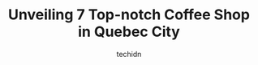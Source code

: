 ---
layout: ampstory
image: https://i0.wp.com/www.auto.or.id/wp-content/uploads/2023/06/cafc3a9-la-maison-smith-st-jean-0-quebec-city-1686323356.jpeg?resize=640,853
author: techidn
featured: false
description: Quebec City, Quebec, Canada is a haven for Coffee Shop enthusiasts, boasting an impressive array of 7 top-notch establishments. Whether youre a seasoned connoisseur or simply curious to exp
title: Unveiling 7 Top-notch Coffee Shop in Quebec City
cover:
   title: Unveiling 7 Top-notch Coffee Shop in Quebec City
   subtitle: AUTO.OR.ID
   background: https://www.auto.or.id/wp-content/uploads/2023/06/cafc3a9-la-maison-smith-st-jean-0-quebec-city-1686323356.jpeg

pages: 
 - layout: thirds
   top: <h1>#1 Café La Maison Smith Notre-Dame</h1>
   bottom: "<p>We took a trip here for some breakfast treats early in the morning. I am not the greatest at speaking French, and the owner let me try to do our entire order in French, w</p>"
   background: https://www.auto.or.id/wp-content/uploads/2023/06/cafc3a9-la-maison-smith-st-jean-1-quebec-city-1686323358.jpeg
   backgroundblur: true
 - layout: thirds
   top: <h1>#2 Café La Maison Smith Des Jardins</h1>
   bottom: "<p>9 Rue des Jardins, Québec, QC G1R 4L4, Canada</p>"
   background: https://www.auto.or.id/wp-content/uploads/2023/06/cafc3a9-la-maison-smith-st-jean-2-quebec-city-1686323359.jpeg
   cta:
      link: https://www.auto.or.id/unveiling-7-top-notch-coffee-shop-in-quebec-city/
      text: Unveiling 7 Top-notch Coffee Shop in Quebec City
 - layout: thirds
   top: <h1>#3 Nektar Caféologue</h1>
   bottom: "<p>235 Rue Saint-Joseph E, Québec, QC G1K 3B1, Canada</p>"
   background: https://images.unsplash.com/photo-1555428691-388bb2e62bbb?ixlib=rb-4.0.3&ixid=MnwxMjA3fDB8MHxwaG90by1wYWdlfHx8fGVufDB8fHx8&auto=format&fit=crop&w=640&h=853&q=80
   cta:
      link: https://www.auto.or.id/unveiling-7-top-notch-coffee-shop-in-quebec-city/
      text: Unveiling 7 Top-notch Coffee Shop in Quebec City
 - layout: thirds
   top: <h1>#4 Café Saint-Henri (Saint-Roch)</h1>
   bottom: "<p>849 Rue Saint-Joseph E, Québec, QC G1K 3C8, Canada</p>"
   background: https://images.unsplash.com/photo-1615238359019-c8de4242e083?ixlib=rb-4.0.3&ixid=MnwxMjA3fDB8MHxwaG90by1wYWdlfHx8fGVufDB8fHx8&auto=format&fit=crop&w=640&h=853&q=80
   cta:
      link: https://www.auto.or.id/unveiling-7-top-notch-coffee-shop-in-quebec-city/
      text: Unveiling 7 Top-notch Coffee Shop in Quebec City
 - layout: thirds
   top: <h1>#5 Café La Maison Smith St-Jean</h1>
   bottom: "<p>1141 Rue Saint-Jean, Québec, QC G1R 1S3, Canada</p>"
   background: https://images.unsplash.com/photo-1592853625511-ad0edcc69c07?ixlib=rb-4.0.3&ixid=MnwxMjA3fDB8MHxwaG90by1wYWdlfHx8fGVufDB8fHx8&auto=format&fit=crop&w=640&h=853&q=80
   cta:
      link: https://www.auto.or.id/unveiling-7-top-notch-coffee-shop-in-quebec-city/
      text: Unveiling 7 Top-notch Coffee Shop in Quebec City
 - layout: thirds
   top: <h1>#6 Les Brulerie St-Jean</h1>
   bottom: "<p>881 Rue Saint-Jean, Québec, QC G1R 1R1, Canada</p>"
   background: https://images.unsplash.com/photo-1619844175348-a10c44e6f66a?ixlib=rb-4.0.3&ixid=MnwxMjA3fDB8MHxwaG90by1wYWdlfHx8fGVufDB8fHx8&auto=format&fit=crop&w=640&h=853&q=80
   cta:
      link: https://www.auto.or.id/unveiling-7-top-notch-coffee-shop-in-quebec-city/
      text: Unveiling 7 Top-notch Coffee Shop in Quebec City
 - layout: thirds
   top: <h1>#7 Cantook Micro Torréfaction</h1>
   bottom: "<p>575 Rue Saint-Jean, Québec, QC G1R 1P5, Canada</p>"
   background: https://images.unsplash.com/photo-1625863929285-5e37a6b0df1c?ixlib=rb-4.0.3&ixid=MnwxMjA3fDB8MHxwaG90by1wYWdlfHx8fGVufDB8fHx8&auto=format&fit=crop&w=640&h=853&q=80
   cta:
      link: https://www.auto.or.id/unveiling-7-top-notch-coffee-shop-in-quebec-city/
      text: Unveiling 7 Top-notch Coffee Shop in Quebec City
 - layout: thirds
   middle: Continue reading...
   background: https://images.unsplash.com/photo-1653047256226-ab0d16c758d5?ixlib=rb-4.0.3&ixid=MnwxMjA3fDB8MHxwaG90by1wYWdlfHx8fGVufDB8fHx8&auto=format&fit=crop&w=640&h=853&q=80
   cta:
      link: https://www.auto.or.id/unveiling-7-top-notch-coffee-shop-in-quebec-city/
      text: Unveiling 7 Top-notch Coffee Shop in Quebec City

---